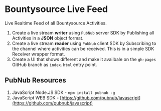 # Bountysource Live Feed

Live Realtime Feed of all Bountysource Activities.

 1. Create a live stream **writer** using `PubNub` server SDK by Publishing all Activities in a **JSON** object format.
 2. Create a live stream **reader** using `PubNub` client SDK by Subscribing to the channel where activities can be received.  This is in a simple SDK Receiver wrapper format.
 3. Create a UI that shows different and make it availbale on the `gh-pages` GitHub branch as `index.html` entry point.

## PubNub Resources

 1. JavaScript Node.JS SDK - `npm install pubnub -g`
 2. JavaScript WEB SDK - [https://github.com/pubnub/javascript](https://github.com/pubnub/javascript)
